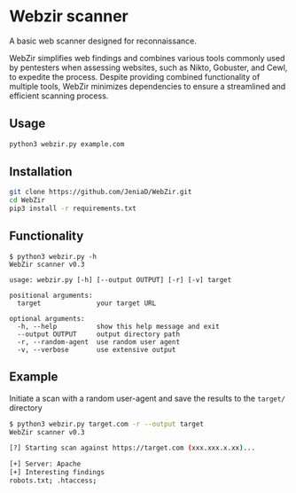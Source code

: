 # Webzir scanner
A basic web scanner designed for reconnaissance.

WebZir simplifies web findings and combines various tools commonly used by pentesters when assessing websites, such as Nikto, Gobuster, and Cewl, to expedite the process. Despite providing combined functionality of multiple tools, WebZir minimizes dependencies to ensure a streamlined and efficient scanning process.

## Usage
```sh
python3 webzir.py example.com
```

## Installation
```sh
git clone https://github.com/JeniaD/WebZir.git
cd WebZir
pip3 install -r requirements.txt
```

## Functionality
```
$ python3 webzir.py -h
WebZir scanner v0.3

usage: webzir.py [-h] [--output OUTPUT] [-r] [-v] target

positional arguments:
  target              your target URL

optional arguments:
  -h, --help          show this help message and exit
  --output OUTPUT     output directory path
  -r, --random-agent  use random user agent
  -v, --verbose       use extensive output
```

## Example
Initiate a scan with a random user-agent and save the results to the `target/` directory

```sh
$ python3 webzir.py target.com -r --output target
WebZir scanner v0.3

[?] Starting scan against https://target.com (xxx.xxx.x.xx)...

[+] Server: Apache
[+] Interesting findings
robots.txt; .htaccess;
```
